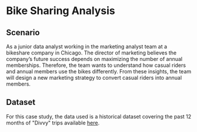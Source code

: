# Bike Sharing Analysis

## Scenario

As a junior data analyst working in the marketing analyst team at a bikeshare company in Chicago. The director of marketing believes the company’s future success depends on maximizing the number of annual memberships. Therefore, the team wants to understand how casual riders and annual members use the bikes differently. From these insights, the team will design a new marketing strategy to convert casual riders into annual members.

## Dataset
For this case study, the data used is a historical dataset covering the past 12 months of "Divvy" trips available [here](https://divvy-tripdata.s3.amazonaws.com/index.html).
